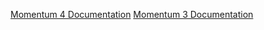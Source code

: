 [Momentum 4 Documentation](web-momo4/index "Momentum 4 Documentation")
[Momentum 3 Documentation](web-ref/index "Momentum 3 Documentation")